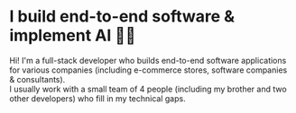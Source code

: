<h1>I build end-to-end software & implement AI 🦾🦿</h1>

<p>
  Hi! I'm a full-stack developer who builds end-to-end software applications for various companies (including e-commerce stores, software companies & consultants).
  <br/>
  I usually work with a small team of 4 people (including my brother and two other developers) who fill in my technical gaps.
</p>

